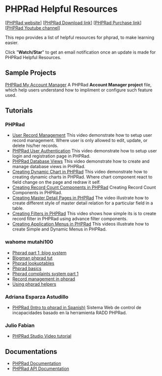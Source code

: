 # PHPRad Helpful Resources
[[PHPRad website](https://www.phprad.com)] [[PHPRad Download link](https://phprad.com/info/download)] [[PHPRad Purchase link](https://phprad.com/info/purchase)] [[PHPRad Youtube channel](https://www.youtube.com/channel/UCw5yA932KwBhTIzg-8Alz_w)]

This repo provides a list of helpful resources for phprad, to make learning easier. 

Click "<b>Watch/Star</b>" to get an email notification once an update is made for PHPRad Helpful Resources. 


## Sample Projects
[PHPRad My Account Manager](https://github.com/willvin313/phprad-my-account-manager) A PHPRad <b>Account Manager project</b> file, which help users understand how to impliment or configure such feature used.

## Tutorials
### PHPRad
- [User Record Management](https://www.youtube.com/watch?v=YB3E5L6vCuk&t=54s) This video demonstrate how to setup user record management. Where user is only allowed to edit, update, or delete his/her records.
- [PHPRad User Authentication](https://www.youtube.com/watch?v=9F2t1q_Eovg) This video demonstrate how to setup user login and registration page in PHPRad.
- [PHPRad Database Views](https://www.youtube.com/watch?v=a1qYcZWsq1s) This video demonstrate how to create and manage database views in PHPRad.
- [Creating Dynamic Chart in PHPRad](https://www.youtube.com/watch?v=_eFQDsiqd9g) This video demonstrate how to creating dynamic charts in PHPRad. Where chart component react to field change on the page and redraw it self.
- [Creating Record Count Components in PHPRad](https://www.youtube.com/watch?v=QiD17wyWClk) Creating Record Count Components in PHPRad.
- [Creating Master Detail Pages in PHPRad](https://www.youtube.com/watch?v=Yx4tt6lk3wc&t=339s) The video illustrate how to create different style of master detail relation for a particular field in a table.
- [Creating Filters in PHPRad](https://www.youtube.com/watch?v=YluMGeMAsow) This video shows how simple its is to create record filter in PHPRad using advance filter components.
- [Creating Application Menus in PHPRad](https://www.youtube.com/watch?v=abe2a-2bVWc) This videos illustrate how to create Simple and Dynamic Menus in PHPRad.

### wahome mutahi100
- [Phprad part 1 :blog system](https://www.youtube.com/watch?v=2GvxLq3kHl4)
- [Blogman phprad tut](https://www.youtube.com/watch?v=SzTR_iodnuI&t=181s)
- [Phprad lookuptables](https://www.youtube.com/watch?v=7y8ujp82Orc)
- [Phprad basics](https://www.youtube.com/watch?v=0ZzzD6AIkV0)
- [Phprad complaints system part 1](https://www.youtube.com/watch?v=6QQXdSkzoD8)
- [Record management in phprad](https://www.youtube.com/watch?v=sWQqivfHPV8)
- [Using phprad helpers](https://www.youtube.com/watch?v=waaM0KCiliA)

### Adriana Esparza Astudillo
- [PHPRad (Intro to phprad in Spanish)](https://www.youtube.com/watch?v=ZPi8ulyzHUk) Sistema Web de control de incapacidades basado en la herramienta RADD PHPRad.

### Julio Fabian
- [PHPRad Studio Video tutorial](https://www.youtube.com/watch?v=f9iQYoU9Bo0)

## Documentations
- [PHPRad Documentation](https://docs.radsystems.io/)
- [PHPRad API Documentation](https://phprad.com/info/api)
